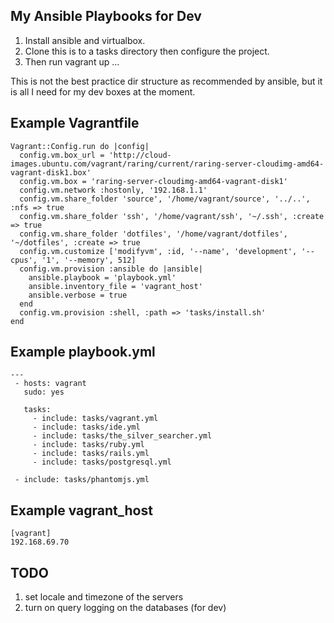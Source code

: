 ## My Ansible Playbooks for Dev

1. Install ansible and virtualbox. 
2. Clone this is to a tasks directory then configure the project.
3. Then run vagrant up ...

This is not the best practice dir structure as recommended by ansible, but it is
all I need for my dev boxes at the moment.

## Example Vagrantfile

    Vagrant::Config.run do |config|
      config.vm.box_url = 'http://cloud-images.ubuntu.com/vagrant/raring/current/raring-server-cloudimg-amd64-vagrant-disk1.box'
      config.vm.box = 'raring-server-cloudimg-amd64-vagrant-disk1'
      config.vm.network :hostonly, '192.168.1.1'
      config.vm.share_folder 'source', '/home/vagrant/source', '../..', :nfs => true
      config.vm.share_folder 'ssh', '/home/vagrant/ssh', '~/.ssh', :create => true
      config.vm.share_folder 'dotfiles', '/home/vagrant/dotfiles', '~/dotfiles', :create => true
      config.vm.customize ['modifyvm', :id, '--name', 'development', '--cpus', '1', '--memory', 512]
      config.vm.provision :ansible do |ansible|
        ansible.playbook = 'playbook.yml'
        ansible.inventory_file = 'vagrant_host'
        ansible.verbose = true
      end
      config.vm.provision :shell, :path => 'tasks/install.sh'
    end

## Example playbook.yml

    ---
     - hosts: vagrant
       sudo: yes
    
       tasks:
         - include: tasks/vagrant.yml
         - include: tasks/ide.yml
         - include: tasks/the_silver_searcher.yml
         - include: tasks/ruby.yml
         - include: tasks/rails.yml
         - include: tasks/postgresql.yml
    
     - include: tasks/phantomjs.yml

## Example vagrant_host

    [vagrant]
    192.168.69.70
    
## TODO

1. set locale and timezone of the servers
2. turn on query logging on the databases (for dev)

